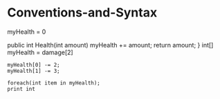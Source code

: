 # Conventions-and-Syntax

myHealth = 0

public int Health(int amount)
    myHealth += amount;
    return amount;
}
    int[] myHealth = damage[2]

    myHealth[0] -= 2;
    myHealth[1] -= 3;

    foreach(int item in myHealth);
    print int
